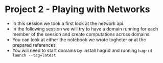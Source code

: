 # Project 2 - Playing with Networks
* In this session we took a first look at the network api. 
* In the following session we will try to have a domain running for each member of the seesion and create computations across domains
* You can look at either the notebook we wrote togheter or at the prepared references 
* You will need to start domains by install hagrid and running `hagrid launch --tag=latest`

